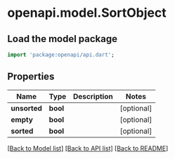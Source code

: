# openapi.model.SortObject

## Load the model package
```dart
import 'package:openapi/api.dart';
```

## Properties
Name | Type | Description | Notes
------------ | ------------- | ------------- | -------------
**unsorted** | **bool** |  | [optional] 
**empty** | **bool** |  | [optional] 
**sorted** | **bool** |  | [optional] 

[[Back to Model list]](../README.md#documentation-for-models) [[Back to API list]](../README.md#documentation-for-api-endpoints) [[Back to README]](../README.md)


